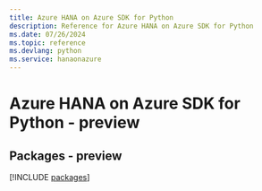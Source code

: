 ```yaml
---
title: Azure HANA on Azure SDK for Python
description: Reference for Azure HANA on Azure SDK for Python
ms.date: 07/26/2024
ms.topic: reference
ms.devlang: python
ms.service: hanaonazure
---
```

# Azure HANA on Azure SDK for Python - preview
## Packages - preview
[!INCLUDE [packages](hana-on-azure-index.md)]